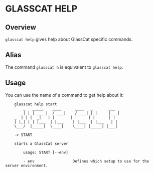 # GLASSCAT HELP

## Overview

`glasscat help` gives help about GlassCat specific commands.

## Alias

The command `glasscat h` is equivalent to `glasscat help`.

## Usage

You can use the name of a command to get help about it:

```shell
    glasscat help start
        _   _____    ____      ____   _       ___
        | | | ____|  / ___|    / ___| | |     |_ _|
    _  | | |  _|   | |       | |     | |      | |
    | |_| | | |___  | |___    | |___  | |___   | |
    \___/  |_____|  \____|    \____| |_____| |___|

    -> START

    starts a GlassCat server

        usage: START [--env]

        - env                 Defines which setup to use for the server environment.
```